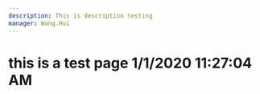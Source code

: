 ```yaml
---
description: This is description testing
manager: Wang.Hui
---
```

# this is a test page 1/1/2020 11:27:04 AM